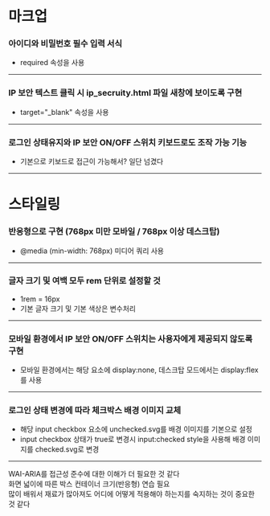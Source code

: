 # 마크업
    
### 아이디와 비밀번호 필수 입력 서식
- required 속성을 사용
  
<hr/>

### IP 보안 텍스트 클릭 시 ip_secruity.html 파일 새창에 보이도록 구현
- target="_blank" 속성을 사용

<hr/>

### 로그인 상태유지와 IP 보안 ON/OFF 스위치 키보드로도 조작 가능 기능
- 기본으로 키보드로 접근이 가능해서? 일단 넘겼다

<hr/>

# 스타일링

### 반응형으로 구현 (768px 미만 모바일 / 768px 이상 데스크탑)
- @media (min-width: 768px) 미디어 쿼리 사용

<hr/>

### 글자 크기 및 여백 모두 rem 단위로 설정할 것
- 1rem = 16px
- 기본 글자 크기 및 기본 색상은 변수처리

<hr/>
    
### 모바일 환경에서 IP 보안 ON/OFF 스위치는 사용자에게 제공되지 않도록 구현
- 모바일 환경에서는 해당 요소에 display:none, 데스크탑 모드에서는 display:flex를 사용

<hr/>

### 로그인 상태 변경에 따라 체크박스 배경 이미지 교체
- 해당 input checkbox 요소에 unchecked.svg를 배경 이미지를 기본으로 설정
-  input checkbox 상태가 true로 변경시 input:checked style을 사용해 배경 이미지를 checked.svg로 변경

<hr/>

WAI-ARIA를 접근성 준수에 대한 이해가 더 필요한 것 같다  
화면 넓이에 따른 박스 컨테이너 크기(반응형) 연습 필요  
많이 배워서 재료가 많아져도 어디에 어떻게 적용해야 하는지를 숙지하는 것이 중요한 것 같다





